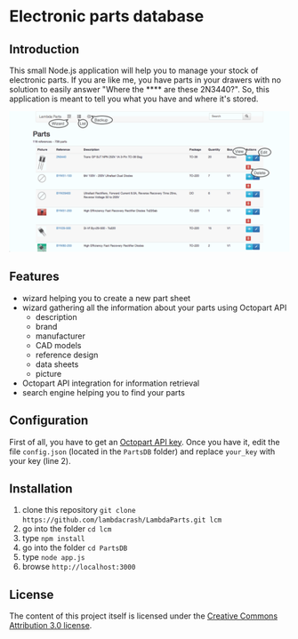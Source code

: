 # Electronic parts database
## Introduction
This small Node.js application will help you to manage your stock of electronic parts. If you are like me, you have parts in your drawers with no solution to easily answer "Where the **** are these 2N3440?". So, this application is meant to tell you what you have and where it's stored.

![Demo](https://raw.githubusercontent.com/lambdacrash/LambdaParts/master/animation.gif)

## Features
* wizard helping you to create a new part sheet
* wizard gathering all the information about your parts using Octopart API
  * description
  * brand
  * manufacturer
  * CAD models
  * reference design
  * data sheets
  * picture
* Octopart API integration for information retrieval 
* search engine helping you to find your parts

## Configuration
First of all, you have to get an [Octopart API key](http://octopart.com/api/home). Once you have it, edit the file `config.json` (located in the `PartsDB` folder) and replace `your_key` with your key (line 2).

## Installation
1. clone this repository `git clone https://github.com/lambdacrash/LambdaParts.git lcm` 
2. go into the folder `cd lcm`
3. type `npm install`
4. go into the folder `cd PartsDB`
5. type `node app.js`
6. browse `http://localhost:3000`

## License
The content of this project itself is licensed under the
[Creative Commons Attribution 3.0 license](http://creativecommons.org/licenses/by/3.0/us/deed.en_US).

